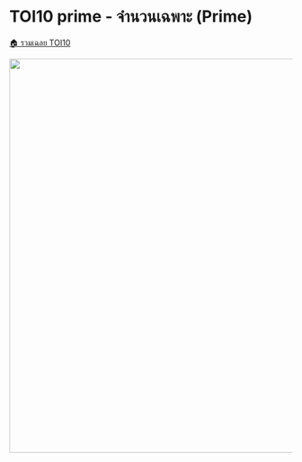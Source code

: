 <!-- @codegen_problem begin -->
# TOI10 prime - จำนวนเฉพาะ (Prime)

[🏠 รวมเฉลย TOI10](../)

<img width="700" src="https://github.com/krist7599555/toi/assets/19445033/80c80822-7583-4bcd-a705-dae3eacdee85" />
<!-- @codegen_problem end -->

